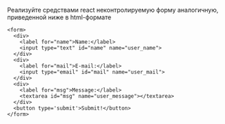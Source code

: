 Реализуйте средствами react неконтролируемую форму аналогичную, приведенной ниже в html-формате 

```
<form>
  <div>
    <label for="name">Name:</label>
    <input type="text" id="name" name="user_name">
  </div>
  <div>
    <label for="mail">E-mail:</label>
    <input type="email" id="mail" name="user_mail">
  </div>
  <div>
    <label for="msg">Message:</label>
    <textarea id="msg" name="user_message"></textarea>
  </div>
  <button type='submit'>Submit!</button>
</form>
 ```
